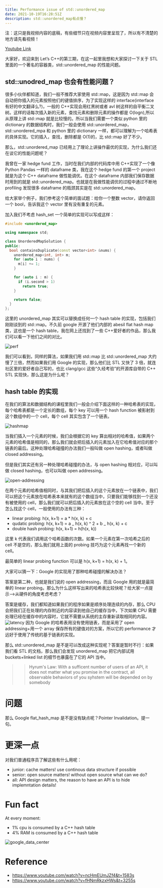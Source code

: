 ```yaml
---
title: Performance issue of std::unordered_map
date: 2021-10-19T16:28:51Z
description: std::unordered_map有点慢？
---
```


注：这只是我视频内容的底稿，有些细节只在视频内容里呈现了，所以有不清楚的地方请先看视频！

[Youtube Link](https://www.youtube.com/watch?v=nx5g5bwtUuA&list=PLG5eLZDYqpy2B9W8kVrbGSkL2lKmZ655a&index=3)

大家好，欢迎来到 Let’s C++的第三期，在这一起里我想和大家探讨一下关于 STL 里面的一个著名的容器类，std::unordered_map 的性能问题。

## std::unodred_map 也会有性能问题？

很多小伙伴都知道，我们一般不推荐大家使用 std::map，这是因为 std::map 会自动把你插入的元素按照他们的键值排序，为了实现这样的 interface(interface 有好的中文翻译么?)，一般的 C++实现会用红黑树或者 avl 树这样的自平衡二叉树。这样的话每次插入新的元素，查找元素和删除元素的操作都是 O(logn),所以从原理上讲 std::map 就是比较慢的。所以当我们需要一个类似 python 里的 dictionary 的数据结构时，我们一般会使用 std::unordered_map，std::unordered_mpa 和 python 里的 dictionary 一样，都可以理解为一个哈希表的具体实现。它的插入，查找，删除都是 O(1)的，比 std::map 好了不少。

那么，std::unordered_map 已经用上了理论上讲操作最优的实现，为什么我们还在谈它的性能问题呢？

我曾在一家 hedge fund 工作，当时在我们内部的代码库中用 C++实现了一个像 Python Pandas 一样的 dataframe 类，我在这个 hedge fund 的第一个 project 就是为这个 C++ dataframe 做性能调优。在这个 dataframe 内部我们保存数据时用到的就是 std::unordered_map。也就是在我做性能调优的过程中通过不断地 profiling 发现很多 dataframe 的瓶颈其实是在 std::unordered_map。

给大家举个例子，我们参考这个简单的面试题：给你一个整数 vector，请你返回一个 bool，告诉我这个 vector 里有没有重复的元素。

加入我们不考虑 hash_set 一个简单的实现可以写成这样：

```cpp
#include <unordered_map>

using namespace std;

class UnorderedMapSolution {
public:
  bool containsDuplicate(const vector<int> &nums) {
    unordered_map<int, int> m;
    for (auto i : nums) {
      m[i] += 1;
    }

    for (auto i : m) {
      if (i.second > 1)
        return true;
    }

    return false;
  }
};

```

这里的 unordered_map 其实可以替换成任何一个 hash table 的实现，包括我们刚刚谈到的 std::map。不久前 google 开源了他们内部的 abesil flat hash map 类，这也是一个 hash table，我在网上还找到了一些 C++爱好者的作品，那么我们可以看一下他们之间的对比。

![perf](./perf.png)

我们可以看到，同样的算法，如果我们用 std::map 比 std::unordered_map 大约慢了三倍，然而如果我们用 Google 的实现，那么他们比 STL 又快了 3 倍，就连社区里的爱好者自己写的，也比 clang/gcc 这些“久经考验”的开源库自带的 C++ STL 实现快，那么这是为什么呢？

## hash table 的实现

在我们的算法和数据结构的课程里我们一般会介绍下面这样的一种哈希表的实现，每个哈希表都是一个定长的数组，每个 key 可以用一个 hash function 被影射到这个数组中的一个 cell，每个 cell 其实包含了一个链表。

![hashmap](./hashtable1.png)

当我们插入一个元素的时候，我们会根据它的 key 算出相对的哈希值，如果两个元素的哈希值是相同的，那么我们就会把后插入的元素加入在它哈希值对应的那个链表的最后。这种处理哈希碰撞的办法我们一般叫做 open hashing，或者叫做 closed addressing。

但是我们其实还有另一种处理哈希碰撞的办法，与 open hashing 相对应，可以叫做 closed hashing，也可以叫做 open addressing。

![open-addressing](./hashtable2.png)

在两个元素的哈希值相同时，与其我们把后插入的这个元素放在一个链表中，我们可以把这个元素放在哈希表本来就有的这个数组当中，只要我们能够找到一个还没有被使用的 cell，那么我们就可以把后插入的元素放在这个空的 cell 当中。至于怎么找这个 cell，一般使用的办法有三种：

- linear probing: h(x, k+1) = a \* h(x, k) + c
- qudatic probing: h(x, k+1) = a _ h(x, k) ^ 2 + b _ h(x, k) + c
- double hash probing: h(x, k+1) = h(h(x, k))

这里 k 代表我们调用这个哈希函数的次数。如果一个元素在第一次哈希之后的 cell 不是空的，那么我们就用上面的 probing 技巧为这个元素再找一个新的 cell。

最简单的 linear probing function 可以是 h(x, k+1) = h(x, k) + 1。

大家可以猜一下：Google 的实现用了那种哈希碰撞的解决办法？

答案是第二种，也就是我们说的 open addressing，而且 Google 用的就是最简单的 linear probing。那么为什么这样写出来的哈希表比较快呢？给大家一点提示-->从硬件的角度考虑考虑？

答案是缓存，我们都知道如果我们的程序如果是顺序处理连续的内存，那么 CPU 会把我们正在处理的内存附近的内容读到他自己的缓存当中，下次如果 CPU 需要处理已经在缓存中的内容时，它就不需要从系统的主存重新读取相同的内容。
![latency](cache.png)
因为 Google 的哈希表用没有使用链表，而是采用了 open addressing+用一个 array 保存所有的键值对的方案，所以它的 performance 才远好于使用了传统的基于链表的实现。

那么 std::unordered_map 是不是可以改成这种实现呢？答案是暂时不行：如果我们看 STL 的文档，那么我们会发现 unordered_map 把它内部试用 buckets+linked list 的细节也暴露在了它的 API 当中。

> > Hyrum's Law:
> > With a sufficent number of users of an API, it does not matter what you promise in the contract, all observable behaviors of you syhstem will be depended on by somebody

# 问题

那么 Google flat_hash_map 是不是没有缺点呢？Pointer Invalidation。提一句。

# 更深一点

对我们普通程序员了解这些有什么用呢：

- junior: cache matters! use continous data structure if possible
- senior: open source matters! without open source what can we do?
- all: API design matters, the reason to have an API is to hide implemntation details!

# Fun fact

At every moment:

- 1% cpu is consumed by a C++ hash table
- 4% RAM is consumed by a C++ hash table

![google_data_center](./dc.jpeg)

# Reference

- https://www.youtube.com/watch?v=ncHmEUmJZf4&t=1583s
- https://www.youtube.com/watch?v=fHNmRkzxHWs&t=3255s

